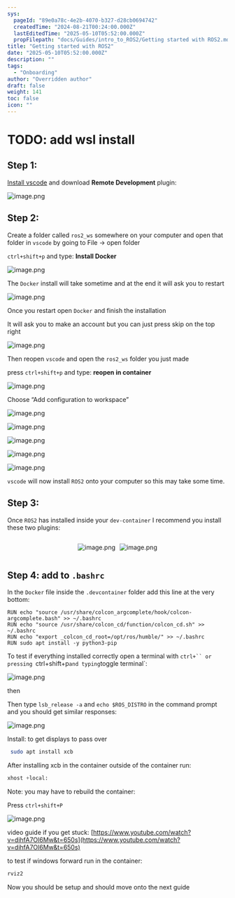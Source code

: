 ```yaml
---
sys:
  pageId: "89e0a78c-4e2b-4070-b327-d28cb0694742"
  createdTime: "2024-08-21T00:24:00.000Z"
  lastEditedTime: "2025-05-10T05:52:00.000Z"
  propFilepath: "docs/Guides/intro_to_ROS2/Getting started with ROS2.md"
title: "Getting started with ROS2"
date: "2025-05-10T05:52:00.000Z"
description: ""
tags:
  - "Onboarding"
author: "Overridden author"
draft: false
weight: 141
toc: false
icon: ""
---
```


# TODO: add wsl install

## Step 1:

[Install vscode](https://code.visualstudio.com/download) and download **Remote Development** plugin:

![image.png](https://prod-files-secure.s3.us-west-2.amazonaws.com/d518164a-d88e-44d1-a4ee-3adb3bd8bce0/efb52993-1881-4a40-b95e-6f020334f022/image.png?X-Amz-Algorithm=AWS4-HMAC-SHA256&X-Amz-Content-Sha256=UNSIGNED-PAYLOAD&X-Amz-Credential=ASIAZI2LB466ZBLAH5VL%2F20250511%2Fus-west-2%2Fs3%2Faws4_request&X-Amz-Date=20250511T210711Z&X-Amz-Expires=3600&X-Amz-Security-Token=IQoJb3JpZ2luX2VjEB0aCXVzLXdlc3QtMiJHMEUCIF9xfIfg2k%2Bc38pMjXwZup6i01MeuW3%2FCf%2BYKB1udeBrAiEAzNVZuJhTmrIEBzo5hcLPTSyKn0C24VVG5C4FdGjI3nIqiAQIxv%2F%2F%2F%2F%2F%2F%2F%2F%2F%2FARAAGgw2Mzc0MjMxODM4MDUiDCqwg%2Bsyn%2FTgdtjt6CrcAy438kFgs74csD4G0eNI3zfOmRxh%2FHZwdzvC%2BCVy1YxGU9SW%2BrdYxhjtknRLMTEj2iBJjXAFOSMoX2BRA6LFc46fQ01cxKK%2BqPLg8aPfkFt03IBxMC9uRFugoH3XC9W4LN420GA6pez8nCO4bBiCZwCkw4fTWcolPIKKy%2BPUYF5A2pMlUVJezzdWMi0QrVq8ecZpoPK40yOY4hTnTSr9CIZpVhLpJSOmRwaL4iRXTtHrRK2e2rcOdl08eGuXSBuunH7ZKMenJM3QW6MpF2wsdBh056Qpy5nJHCNKeckomAQwi4WUvzU07wUXfHQz70qIGQd62Y1p2q1Ow5jvEI%2BVxk2QrflGiXdbOgXyFWH9FmbvsNJQdyY1wSyMulBmvcg5v1mHOm59xzbEFMi1MZvvFzPUaT93X%2FBXrn%2FEL8z2rghDqlMa%2FuMmM2GrKAVAqZTwBVt28PpGb1ZWKk11QgvKxLKeYtIbfYiLaig8FNRQ592%2BoqT%2B0oxlJ4k5HZk6sxqylC4bB6lSo%2Bd%2FtOw8UMpxJhWcvL6iteaWlzlwt4PTwL2j%2BSaMBrGo0TjapBlzJQqW6QNnKRzE6sJZ2JWSWuy%2BDp4lDanwkzaPjnzacbjcRBKn1ibD2k%2BKaUVSSAnmMMWWhMEGOqUBPRYiK0Z7JQhDKKPT5nm5XQb6I%2F9ycxoks0QUhuLfikfJymSBw5WySoFIzcpq2nyVyGEYcFO9%2B30IfnJ%2F%2F0Rl0Vz2CqB%2BlBs90ODYpGOckXgyGX2nmhSpW7MKwJ1YaS6izH32MdtNk3Mhw7shxkzuHvKlMU5eoRB5g49PfOuZW02VV497SMqTbKKDrQ%2BNwiU6sz8BKiB%2FTydAvW3vFzPzaUAotetC&X-Amz-Signature=ad7256dd30080be372c214f38fb9ebfa1729970879e5a6989ad38a28bca91782&X-Amz-SignedHeaders=host&x-id=GetObject)

## Step 2:

Create a folder called `ros2_ws` somewhere on your computer and open that folder in `vscode` by going to File → open folder 

`ctrl+shift+p` and type: **Install Docker**

![image.png](https://prod-files-secure.s3.us-west-2.amazonaws.com/d518164a-d88e-44d1-a4ee-3adb3bd8bce0/2269dc0e-1cd5-47ff-bceb-c04ad9b2eab0/image.png?X-Amz-Algorithm=AWS4-HMAC-SHA256&X-Amz-Content-Sha256=UNSIGNED-PAYLOAD&X-Amz-Credential=ASIAZI2LB466ZBLAH5VL%2F20250511%2Fus-west-2%2Fs3%2Faws4_request&X-Amz-Date=20250511T210711Z&X-Amz-Expires=3600&X-Amz-Security-Token=IQoJb3JpZ2luX2VjEB0aCXVzLXdlc3QtMiJHMEUCIF9xfIfg2k%2Bc38pMjXwZup6i01MeuW3%2FCf%2BYKB1udeBrAiEAzNVZuJhTmrIEBzo5hcLPTSyKn0C24VVG5C4FdGjI3nIqiAQIxv%2F%2F%2F%2F%2F%2F%2F%2F%2F%2FARAAGgw2Mzc0MjMxODM4MDUiDCqwg%2Bsyn%2FTgdtjt6CrcAy438kFgs74csD4G0eNI3zfOmRxh%2FHZwdzvC%2BCVy1YxGU9SW%2BrdYxhjtknRLMTEj2iBJjXAFOSMoX2BRA6LFc46fQ01cxKK%2BqPLg8aPfkFt03IBxMC9uRFugoH3XC9W4LN420GA6pez8nCO4bBiCZwCkw4fTWcolPIKKy%2BPUYF5A2pMlUVJezzdWMi0QrVq8ecZpoPK40yOY4hTnTSr9CIZpVhLpJSOmRwaL4iRXTtHrRK2e2rcOdl08eGuXSBuunH7ZKMenJM3QW6MpF2wsdBh056Qpy5nJHCNKeckomAQwi4WUvzU07wUXfHQz70qIGQd62Y1p2q1Ow5jvEI%2BVxk2QrflGiXdbOgXyFWH9FmbvsNJQdyY1wSyMulBmvcg5v1mHOm59xzbEFMi1MZvvFzPUaT93X%2FBXrn%2FEL8z2rghDqlMa%2FuMmM2GrKAVAqZTwBVt28PpGb1ZWKk11QgvKxLKeYtIbfYiLaig8FNRQ592%2BoqT%2B0oxlJ4k5HZk6sxqylC4bB6lSo%2Bd%2FtOw8UMpxJhWcvL6iteaWlzlwt4PTwL2j%2BSaMBrGo0TjapBlzJQqW6QNnKRzE6sJZ2JWSWuy%2BDp4lDanwkzaPjnzacbjcRBKn1ibD2k%2BKaUVSSAnmMMWWhMEGOqUBPRYiK0Z7JQhDKKPT5nm5XQb6I%2F9ycxoks0QUhuLfikfJymSBw5WySoFIzcpq2nyVyGEYcFO9%2B30IfnJ%2F%2F0Rl0Vz2CqB%2BlBs90ODYpGOckXgyGX2nmhSpW7MKwJ1YaS6izH32MdtNk3Mhw7shxkzuHvKlMU5eoRB5g49PfOuZW02VV497SMqTbKKDrQ%2BNwiU6sz8BKiB%2FTydAvW3vFzPzaUAotetC&X-Amz-Signature=d3122986103e1bb2fc8fdf2c02a9108d8151594c34581dd272cf6f1f927d11c9&X-Amz-SignedHeaders=host&x-id=GetObject)

The `Docker` install will take sometime and at the end it will ask you to restart

![image.png](https://prod-files-secure.s3.us-west-2.amazonaws.com/d518164a-d88e-44d1-a4ee-3adb3bd8bce0/ed233f78-be33-4b1f-b89c-9c346c0e961e/image.png?X-Amz-Algorithm=AWS4-HMAC-SHA256&X-Amz-Content-Sha256=UNSIGNED-PAYLOAD&X-Amz-Credential=ASIAZI2LB466ZBLAH5VL%2F20250511%2Fus-west-2%2Fs3%2Faws4_request&X-Amz-Date=20250511T210711Z&X-Amz-Expires=3600&X-Amz-Security-Token=IQoJb3JpZ2luX2VjEB0aCXVzLXdlc3QtMiJHMEUCIF9xfIfg2k%2Bc38pMjXwZup6i01MeuW3%2FCf%2BYKB1udeBrAiEAzNVZuJhTmrIEBzo5hcLPTSyKn0C24VVG5C4FdGjI3nIqiAQIxv%2F%2F%2F%2F%2F%2F%2F%2F%2F%2FARAAGgw2Mzc0MjMxODM4MDUiDCqwg%2Bsyn%2FTgdtjt6CrcAy438kFgs74csD4G0eNI3zfOmRxh%2FHZwdzvC%2BCVy1YxGU9SW%2BrdYxhjtknRLMTEj2iBJjXAFOSMoX2BRA6LFc46fQ01cxKK%2BqPLg8aPfkFt03IBxMC9uRFugoH3XC9W4LN420GA6pez8nCO4bBiCZwCkw4fTWcolPIKKy%2BPUYF5A2pMlUVJezzdWMi0QrVq8ecZpoPK40yOY4hTnTSr9CIZpVhLpJSOmRwaL4iRXTtHrRK2e2rcOdl08eGuXSBuunH7ZKMenJM3QW6MpF2wsdBh056Qpy5nJHCNKeckomAQwi4WUvzU07wUXfHQz70qIGQd62Y1p2q1Ow5jvEI%2BVxk2QrflGiXdbOgXyFWH9FmbvsNJQdyY1wSyMulBmvcg5v1mHOm59xzbEFMi1MZvvFzPUaT93X%2FBXrn%2FEL8z2rghDqlMa%2FuMmM2GrKAVAqZTwBVt28PpGb1ZWKk11QgvKxLKeYtIbfYiLaig8FNRQ592%2BoqT%2B0oxlJ4k5HZk6sxqylC4bB6lSo%2Bd%2FtOw8UMpxJhWcvL6iteaWlzlwt4PTwL2j%2BSaMBrGo0TjapBlzJQqW6QNnKRzE6sJZ2JWSWuy%2BDp4lDanwkzaPjnzacbjcRBKn1ibD2k%2BKaUVSSAnmMMWWhMEGOqUBPRYiK0Z7JQhDKKPT5nm5XQb6I%2F9ycxoks0QUhuLfikfJymSBw5WySoFIzcpq2nyVyGEYcFO9%2B30IfnJ%2F%2F0Rl0Vz2CqB%2BlBs90ODYpGOckXgyGX2nmhSpW7MKwJ1YaS6izH32MdtNk3Mhw7shxkzuHvKlMU5eoRB5g49PfOuZW02VV497SMqTbKKDrQ%2BNwiU6sz8BKiB%2FTydAvW3vFzPzaUAotetC&X-Amz-Signature=c1a2a8baec6a7a3b977a8c5b82abda18cc750a455e789aad578d8cb216e87210&X-Amz-SignedHeaders=host&x-id=GetObject)

Once you restart open `Docker` and finish the installation

It will ask you to make an account but you can just press skip on the top right

![image.png](https://prod-files-secure.s3.us-west-2.amazonaws.com/d518164a-d88e-44d1-a4ee-3adb3bd8bce0/21010ad9-1659-4fd9-9f59-9932a09b2a3d/image.png?X-Amz-Algorithm=AWS4-HMAC-SHA256&X-Amz-Content-Sha256=UNSIGNED-PAYLOAD&X-Amz-Credential=ASIAZI2LB466ZBLAH5VL%2F20250511%2Fus-west-2%2Fs3%2Faws4_request&X-Amz-Date=20250511T210711Z&X-Amz-Expires=3600&X-Amz-Security-Token=IQoJb3JpZ2luX2VjEB0aCXVzLXdlc3QtMiJHMEUCIF9xfIfg2k%2Bc38pMjXwZup6i01MeuW3%2FCf%2BYKB1udeBrAiEAzNVZuJhTmrIEBzo5hcLPTSyKn0C24VVG5C4FdGjI3nIqiAQIxv%2F%2F%2F%2F%2F%2F%2F%2F%2F%2FARAAGgw2Mzc0MjMxODM4MDUiDCqwg%2Bsyn%2FTgdtjt6CrcAy438kFgs74csD4G0eNI3zfOmRxh%2FHZwdzvC%2BCVy1YxGU9SW%2BrdYxhjtknRLMTEj2iBJjXAFOSMoX2BRA6LFc46fQ01cxKK%2BqPLg8aPfkFt03IBxMC9uRFugoH3XC9W4LN420GA6pez8nCO4bBiCZwCkw4fTWcolPIKKy%2BPUYF5A2pMlUVJezzdWMi0QrVq8ecZpoPK40yOY4hTnTSr9CIZpVhLpJSOmRwaL4iRXTtHrRK2e2rcOdl08eGuXSBuunH7ZKMenJM3QW6MpF2wsdBh056Qpy5nJHCNKeckomAQwi4WUvzU07wUXfHQz70qIGQd62Y1p2q1Ow5jvEI%2BVxk2QrflGiXdbOgXyFWH9FmbvsNJQdyY1wSyMulBmvcg5v1mHOm59xzbEFMi1MZvvFzPUaT93X%2FBXrn%2FEL8z2rghDqlMa%2FuMmM2GrKAVAqZTwBVt28PpGb1ZWKk11QgvKxLKeYtIbfYiLaig8FNRQ592%2BoqT%2B0oxlJ4k5HZk6sxqylC4bB6lSo%2Bd%2FtOw8UMpxJhWcvL6iteaWlzlwt4PTwL2j%2BSaMBrGo0TjapBlzJQqW6QNnKRzE6sJZ2JWSWuy%2BDp4lDanwkzaPjnzacbjcRBKn1ibD2k%2BKaUVSSAnmMMWWhMEGOqUBPRYiK0Z7JQhDKKPT5nm5XQb6I%2F9ycxoks0QUhuLfikfJymSBw5WySoFIzcpq2nyVyGEYcFO9%2B30IfnJ%2F%2F0Rl0Vz2CqB%2BlBs90ODYpGOckXgyGX2nmhSpW7MKwJ1YaS6izH32MdtNk3Mhw7shxkzuHvKlMU5eoRB5g49PfOuZW02VV497SMqTbKKDrQ%2BNwiU6sz8BKiB%2FTydAvW3vFzPzaUAotetC&X-Amz-Signature=d1f372c51ac71b4d95576c7b941c7e3f1491c6fa2091dedb3a91fa385d6c5502&X-Amz-SignedHeaders=host&x-id=GetObject)

Then reopen `vscode` and open the `ros2_ws` folder you just made

press `ctrl+shift+p` and type: **reopen in container**

![image.png](https://prod-files-secure.s3.us-west-2.amazonaws.com/d518164a-d88e-44d1-a4ee-3adb3bd8bce0/4e93b8c2-41ad-488c-8095-c74205196118/image.png?X-Amz-Algorithm=AWS4-HMAC-SHA256&X-Amz-Content-Sha256=UNSIGNED-PAYLOAD&X-Amz-Credential=ASIAZI2LB466ZBLAH5VL%2F20250511%2Fus-west-2%2Fs3%2Faws4_request&X-Amz-Date=20250511T210711Z&X-Amz-Expires=3600&X-Amz-Security-Token=IQoJb3JpZ2luX2VjEB0aCXVzLXdlc3QtMiJHMEUCIF9xfIfg2k%2Bc38pMjXwZup6i01MeuW3%2FCf%2BYKB1udeBrAiEAzNVZuJhTmrIEBzo5hcLPTSyKn0C24VVG5C4FdGjI3nIqiAQIxv%2F%2F%2F%2F%2F%2F%2F%2F%2F%2FARAAGgw2Mzc0MjMxODM4MDUiDCqwg%2Bsyn%2FTgdtjt6CrcAy438kFgs74csD4G0eNI3zfOmRxh%2FHZwdzvC%2BCVy1YxGU9SW%2BrdYxhjtknRLMTEj2iBJjXAFOSMoX2BRA6LFc46fQ01cxKK%2BqPLg8aPfkFt03IBxMC9uRFugoH3XC9W4LN420GA6pez8nCO4bBiCZwCkw4fTWcolPIKKy%2BPUYF5A2pMlUVJezzdWMi0QrVq8ecZpoPK40yOY4hTnTSr9CIZpVhLpJSOmRwaL4iRXTtHrRK2e2rcOdl08eGuXSBuunH7ZKMenJM3QW6MpF2wsdBh056Qpy5nJHCNKeckomAQwi4WUvzU07wUXfHQz70qIGQd62Y1p2q1Ow5jvEI%2BVxk2QrflGiXdbOgXyFWH9FmbvsNJQdyY1wSyMulBmvcg5v1mHOm59xzbEFMi1MZvvFzPUaT93X%2FBXrn%2FEL8z2rghDqlMa%2FuMmM2GrKAVAqZTwBVt28PpGb1ZWKk11QgvKxLKeYtIbfYiLaig8FNRQ592%2BoqT%2B0oxlJ4k5HZk6sxqylC4bB6lSo%2Bd%2FtOw8UMpxJhWcvL6iteaWlzlwt4PTwL2j%2BSaMBrGo0TjapBlzJQqW6QNnKRzE6sJZ2JWSWuy%2BDp4lDanwkzaPjnzacbjcRBKn1ibD2k%2BKaUVSSAnmMMWWhMEGOqUBPRYiK0Z7JQhDKKPT5nm5XQb6I%2F9ycxoks0QUhuLfikfJymSBw5WySoFIzcpq2nyVyGEYcFO9%2B30IfnJ%2F%2F0Rl0Vz2CqB%2BlBs90ODYpGOckXgyGX2nmhSpW7MKwJ1YaS6izH32MdtNk3Mhw7shxkzuHvKlMU5eoRB5g49PfOuZW02VV497SMqTbKKDrQ%2BNwiU6sz8BKiB%2FTydAvW3vFzPzaUAotetC&X-Amz-Signature=bb41afbf5869c5a07d9b50e9cb8d4ac80d83b8503ae05a42f44c5d643e3a5a31&X-Amz-SignedHeaders=host&x-id=GetObject)

Choose “Add configuration to workspace”

![image.png](https://prod-files-secure.s3.us-west-2.amazonaws.com/d518164a-d88e-44d1-a4ee-3adb3bd8bce0/9560b282-5060-4989-ba37-97e7b2c22476/image.png?X-Amz-Algorithm=AWS4-HMAC-SHA256&X-Amz-Content-Sha256=UNSIGNED-PAYLOAD&X-Amz-Credential=ASIAZI2LB466ZBLAH5VL%2F20250511%2Fus-west-2%2Fs3%2Faws4_request&X-Amz-Date=20250511T210711Z&X-Amz-Expires=3600&X-Amz-Security-Token=IQoJb3JpZ2luX2VjEB0aCXVzLXdlc3QtMiJHMEUCIF9xfIfg2k%2Bc38pMjXwZup6i01MeuW3%2FCf%2BYKB1udeBrAiEAzNVZuJhTmrIEBzo5hcLPTSyKn0C24VVG5C4FdGjI3nIqiAQIxv%2F%2F%2F%2F%2F%2F%2F%2F%2F%2FARAAGgw2Mzc0MjMxODM4MDUiDCqwg%2Bsyn%2FTgdtjt6CrcAy438kFgs74csD4G0eNI3zfOmRxh%2FHZwdzvC%2BCVy1YxGU9SW%2BrdYxhjtknRLMTEj2iBJjXAFOSMoX2BRA6LFc46fQ01cxKK%2BqPLg8aPfkFt03IBxMC9uRFugoH3XC9W4LN420GA6pez8nCO4bBiCZwCkw4fTWcolPIKKy%2BPUYF5A2pMlUVJezzdWMi0QrVq8ecZpoPK40yOY4hTnTSr9CIZpVhLpJSOmRwaL4iRXTtHrRK2e2rcOdl08eGuXSBuunH7ZKMenJM3QW6MpF2wsdBh056Qpy5nJHCNKeckomAQwi4WUvzU07wUXfHQz70qIGQd62Y1p2q1Ow5jvEI%2BVxk2QrflGiXdbOgXyFWH9FmbvsNJQdyY1wSyMulBmvcg5v1mHOm59xzbEFMi1MZvvFzPUaT93X%2FBXrn%2FEL8z2rghDqlMa%2FuMmM2GrKAVAqZTwBVt28PpGb1ZWKk11QgvKxLKeYtIbfYiLaig8FNRQ592%2BoqT%2B0oxlJ4k5HZk6sxqylC4bB6lSo%2Bd%2FtOw8UMpxJhWcvL6iteaWlzlwt4PTwL2j%2BSaMBrGo0TjapBlzJQqW6QNnKRzE6sJZ2JWSWuy%2BDp4lDanwkzaPjnzacbjcRBKn1ibD2k%2BKaUVSSAnmMMWWhMEGOqUBPRYiK0Z7JQhDKKPT5nm5XQb6I%2F9ycxoks0QUhuLfikfJymSBw5WySoFIzcpq2nyVyGEYcFO9%2B30IfnJ%2F%2F0Rl0Vz2CqB%2BlBs90ODYpGOckXgyGX2nmhSpW7MKwJ1YaS6izH32MdtNk3Mhw7shxkzuHvKlMU5eoRB5g49PfOuZW02VV497SMqTbKKDrQ%2BNwiU6sz8BKiB%2FTydAvW3vFzPzaUAotetC&X-Amz-Signature=463ae8bc5f5ab2e696496410222b7eaaf044883e09ce64e99ca3a0cad1ac717f&X-Amz-SignedHeaders=host&x-id=GetObject)

![image.png](https://prod-files-secure.s3.us-west-2.amazonaws.com/d518164a-d88e-44d1-a4ee-3adb3bd8bce0/2ee63f81-886b-48e8-a553-dc6e5eac99e4/image.png?X-Amz-Algorithm=AWS4-HMAC-SHA256&X-Amz-Content-Sha256=UNSIGNED-PAYLOAD&X-Amz-Credential=ASIAZI2LB466ZBLAH5VL%2F20250511%2Fus-west-2%2Fs3%2Faws4_request&X-Amz-Date=20250511T210711Z&X-Amz-Expires=3600&X-Amz-Security-Token=IQoJb3JpZ2luX2VjEB0aCXVzLXdlc3QtMiJHMEUCIF9xfIfg2k%2Bc38pMjXwZup6i01MeuW3%2FCf%2BYKB1udeBrAiEAzNVZuJhTmrIEBzo5hcLPTSyKn0C24VVG5C4FdGjI3nIqiAQIxv%2F%2F%2F%2F%2F%2F%2F%2F%2F%2FARAAGgw2Mzc0MjMxODM4MDUiDCqwg%2Bsyn%2FTgdtjt6CrcAy438kFgs74csD4G0eNI3zfOmRxh%2FHZwdzvC%2BCVy1YxGU9SW%2BrdYxhjtknRLMTEj2iBJjXAFOSMoX2BRA6LFc46fQ01cxKK%2BqPLg8aPfkFt03IBxMC9uRFugoH3XC9W4LN420GA6pez8nCO4bBiCZwCkw4fTWcolPIKKy%2BPUYF5A2pMlUVJezzdWMi0QrVq8ecZpoPK40yOY4hTnTSr9CIZpVhLpJSOmRwaL4iRXTtHrRK2e2rcOdl08eGuXSBuunH7ZKMenJM3QW6MpF2wsdBh056Qpy5nJHCNKeckomAQwi4WUvzU07wUXfHQz70qIGQd62Y1p2q1Ow5jvEI%2BVxk2QrflGiXdbOgXyFWH9FmbvsNJQdyY1wSyMulBmvcg5v1mHOm59xzbEFMi1MZvvFzPUaT93X%2FBXrn%2FEL8z2rghDqlMa%2FuMmM2GrKAVAqZTwBVt28PpGb1ZWKk11QgvKxLKeYtIbfYiLaig8FNRQ592%2BoqT%2B0oxlJ4k5HZk6sxqylC4bB6lSo%2Bd%2FtOw8UMpxJhWcvL6iteaWlzlwt4PTwL2j%2BSaMBrGo0TjapBlzJQqW6QNnKRzE6sJZ2JWSWuy%2BDp4lDanwkzaPjnzacbjcRBKn1ibD2k%2BKaUVSSAnmMMWWhMEGOqUBPRYiK0Z7JQhDKKPT5nm5XQb6I%2F9ycxoks0QUhuLfikfJymSBw5WySoFIzcpq2nyVyGEYcFO9%2B30IfnJ%2F%2F0Rl0Vz2CqB%2BlBs90ODYpGOckXgyGX2nmhSpW7MKwJ1YaS6izH32MdtNk3Mhw7shxkzuHvKlMU5eoRB5g49PfOuZW02VV497SMqTbKKDrQ%2BNwiU6sz8BKiB%2FTydAvW3vFzPzaUAotetC&X-Amz-Signature=894cd09b86406a35195052050fcb6aacf0c4fba8b94f6c011c7d6e7f73983fbf&X-Amz-SignedHeaders=host&x-id=GetObject)

![image.png](https://prod-files-secure.s3.us-west-2.amazonaws.com/d518164a-d88e-44d1-a4ee-3adb3bd8bce0/ae1580b2-b048-407e-aed9-b584224a7a04/image.png?X-Amz-Algorithm=AWS4-HMAC-SHA256&X-Amz-Content-Sha256=UNSIGNED-PAYLOAD&X-Amz-Credential=ASIAZI2LB466ZBLAH5VL%2F20250511%2Fus-west-2%2Fs3%2Faws4_request&X-Amz-Date=20250511T210711Z&X-Amz-Expires=3600&X-Amz-Security-Token=IQoJb3JpZ2luX2VjEB0aCXVzLXdlc3QtMiJHMEUCIF9xfIfg2k%2Bc38pMjXwZup6i01MeuW3%2FCf%2BYKB1udeBrAiEAzNVZuJhTmrIEBzo5hcLPTSyKn0C24VVG5C4FdGjI3nIqiAQIxv%2F%2F%2F%2F%2F%2F%2F%2F%2F%2FARAAGgw2Mzc0MjMxODM4MDUiDCqwg%2Bsyn%2FTgdtjt6CrcAy438kFgs74csD4G0eNI3zfOmRxh%2FHZwdzvC%2BCVy1YxGU9SW%2BrdYxhjtknRLMTEj2iBJjXAFOSMoX2BRA6LFc46fQ01cxKK%2BqPLg8aPfkFt03IBxMC9uRFugoH3XC9W4LN420GA6pez8nCO4bBiCZwCkw4fTWcolPIKKy%2BPUYF5A2pMlUVJezzdWMi0QrVq8ecZpoPK40yOY4hTnTSr9CIZpVhLpJSOmRwaL4iRXTtHrRK2e2rcOdl08eGuXSBuunH7ZKMenJM3QW6MpF2wsdBh056Qpy5nJHCNKeckomAQwi4WUvzU07wUXfHQz70qIGQd62Y1p2q1Ow5jvEI%2BVxk2QrflGiXdbOgXyFWH9FmbvsNJQdyY1wSyMulBmvcg5v1mHOm59xzbEFMi1MZvvFzPUaT93X%2FBXrn%2FEL8z2rghDqlMa%2FuMmM2GrKAVAqZTwBVt28PpGb1ZWKk11QgvKxLKeYtIbfYiLaig8FNRQ592%2BoqT%2B0oxlJ4k5HZk6sxqylC4bB6lSo%2Bd%2FtOw8UMpxJhWcvL6iteaWlzlwt4PTwL2j%2BSaMBrGo0TjapBlzJQqW6QNnKRzE6sJZ2JWSWuy%2BDp4lDanwkzaPjnzacbjcRBKn1ibD2k%2BKaUVSSAnmMMWWhMEGOqUBPRYiK0Z7JQhDKKPT5nm5XQb6I%2F9ycxoks0QUhuLfikfJymSBw5WySoFIzcpq2nyVyGEYcFO9%2B30IfnJ%2F%2F0Rl0Vz2CqB%2BlBs90ODYpGOckXgyGX2nmhSpW7MKwJ1YaS6izH32MdtNk3Mhw7shxkzuHvKlMU5eoRB5g49PfOuZW02VV497SMqTbKKDrQ%2BNwiU6sz8BKiB%2FTydAvW3vFzPzaUAotetC&X-Amz-Signature=c1fbd96a14ab913e290c801a5d77f0560545169dd77080e2e3c06f75ada64923&X-Amz-SignedHeaders=host&x-id=GetObject)

![image.png](https://prod-files-secure.s3.us-west-2.amazonaws.com/d518164a-d88e-44d1-a4ee-3adb3bd8bce0/53255b28-f75e-430f-b9e3-c0ac8577e42b/image.png?X-Amz-Algorithm=AWS4-HMAC-SHA256&X-Amz-Content-Sha256=UNSIGNED-PAYLOAD&X-Amz-Credential=ASIAZI2LB466ZBLAH5VL%2F20250511%2Fus-west-2%2Fs3%2Faws4_request&X-Amz-Date=20250511T210711Z&X-Amz-Expires=3600&X-Amz-Security-Token=IQoJb3JpZ2luX2VjEB0aCXVzLXdlc3QtMiJHMEUCIF9xfIfg2k%2Bc38pMjXwZup6i01MeuW3%2FCf%2BYKB1udeBrAiEAzNVZuJhTmrIEBzo5hcLPTSyKn0C24VVG5C4FdGjI3nIqiAQIxv%2F%2F%2F%2F%2F%2F%2F%2F%2F%2FARAAGgw2Mzc0MjMxODM4MDUiDCqwg%2Bsyn%2FTgdtjt6CrcAy438kFgs74csD4G0eNI3zfOmRxh%2FHZwdzvC%2BCVy1YxGU9SW%2BrdYxhjtknRLMTEj2iBJjXAFOSMoX2BRA6LFc46fQ01cxKK%2BqPLg8aPfkFt03IBxMC9uRFugoH3XC9W4LN420GA6pez8nCO4bBiCZwCkw4fTWcolPIKKy%2BPUYF5A2pMlUVJezzdWMi0QrVq8ecZpoPK40yOY4hTnTSr9CIZpVhLpJSOmRwaL4iRXTtHrRK2e2rcOdl08eGuXSBuunH7ZKMenJM3QW6MpF2wsdBh056Qpy5nJHCNKeckomAQwi4WUvzU07wUXfHQz70qIGQd62Y1p2q1Ow5jvEI%2BVxk2QrflGiXdbOgXyFWH9FmbvsNJQdyY1wSyMulBmvcg5v1mHOm59xzbEFMi1MZvvFzPUaT93X%2FBXrn%2FEL8z2rghDqlMa%2FuMmM2GrKAVAqZTwBVt28PpGb1ZWKk11QgvKxLKeYtIbfYiLaig8FNRQ592%2BoqT%2B0oxlJ4k5HZk6sxqylC4bB6lSo%2Bd%2FtOw8UMpxJhWcvL6iteaWlzlwt4PTwL2j%2BSaMBrGo0TjapBlzJQqW6QNnKRzE6sJZ2JWSWuy%2BDp4lDanwkzaPjnzacbjcRBKn1ibD2k%2BKaUVSSAnmMMWWhMEGOqUBPRYiK0Z7JQhDKKPT5nm5XQb6I%2F9ycxoks0QUhuLfikfJymSBw5WySoFIzcpq2nyVyGEYcFO9%2B30IfnJ%2F%2F0Rl0Vz2CqB%2BlBs90ODYpGOckXgyGX2nmhSpW7MKwJ1YaS6izH32MdtNk3Mhw7shxkzuHvKlMU5eoRB5g49PfOuZW02VV497SMqTbKKDrQ%2BNwiU6sz8BKiB%2FTydAvW3vFzPzaUAotetC&X-Amz-Signature=6fd74c71709d6659d34a67f23b664502670da02919e57e02e3c4e6a497cc58a8&X-Amz-SignedHeaders=host&x-id=GetObject)

![image.png](https://prod-files-secure.s3.us-west-2.amazonaws.com/d518164a-d88e-44d1-a4ee-3adb3bd8bce0/7c562767-5af9-4ffb-97d1-327bcdf4ee00/image.png?X-Amz-Algorithm=AWS4-HMAC-SHA256&X-Amz-Content-Sha256=UNSIGNED-PAYLOAD&X-Amz-Credential=ASIAZI2LB466ZBLAH5VL%2F20250511%2Fus-west-2%2Fs3%2Faws4_request&X-Amz-Date=20250511T210711Z&X-Amz-Expires=3600&X-Amz-Security-Token=IQoJb3JpZ2luX2VjEB0aCXVzLXdlc3QtMiJHMEUCIF9xfIfg2k%2Bc38pMjXwZup6i01MeuW3%2FCf%2BYKB1udeBrAiEAzNVZuJhTmrIEBzo5hcLPTSyKn0C24VVG5C4FdGjI3nIqiAQIxv%2F%2F%2F%2F%2F%2F%2F%2F%2F%2FARAAGgw2Mzc0MjMxODM4MDUiDCqwg%2Bsyn%2FTgdtjt6CrcAy438kFgs74csD4G0eNI3zfOmRxh%2FHZwdzvC%2BCVy1YxGU9SW%2BrdYxhjtknRLMTEj2iBJjXAFOSMoX2BRA6LFc46fQ01cxKK%2BqPLg8aPfkFt03IBxMC9uRFugoH3XC9W4LN420GA6pez8nCO4bBiCZwCkw4fTWcolPIKKy%2BPUYF5A2pMlUVJezzdWMi0QrVq8ecZpoPK40yOY4hTnTSr9CIZpVhLpJSOmRwaL4iRXTtHrRK2e2rcOdl08eGuXSBuunH7ZKMenJM3QW6MpF2wsdBh056Qpy5nJHCNKeckomAQwi4WUvzU07wUXfHQz70qIGQd62Y1p2q1Ow5jvEI%2BVxk2QrflGiXdbOgXyFWH9FmbvsNJQdyY1wSyMulBmvcg5v1mHOm59xzbEFMi1MZvvFzPUaT93X%2FBXrn%2FEL8z2rghDqlMa%2FuMmM2GrKAVAqZTwBVt28PpGb1ZWKk11QgvKxLKeYtIbfYiLaig8FNRQ592%2BoqT%2B0oxlJ4k5HZk6sxqylC4bB6lSo%2Bd%2FtOw8UMpxJhWcvL6iteaWlzlwt4PTwL2j%2BSaMBrGo0TjapBlzJQqW6QNnKRzE6sJZ2JWSWuy%2BDp4lDanwkzaPjnzacbjcRBKn1ibD2k%2BKaUVSSAnmMMWWhMEGOqUBPRYiK0Z7JQhDKKPT5nm5XQb6I%2F9ycxoks0QUhuLfikfJymSBw5WySoFIzcpq2nyVyGEYcFO9%2B30IfnJ%2F%2F0Rl0Vz2CqB%2BlBs90ODYpGOckXgyGX2nmhSpW7MKwJ1YaS6izH32MdtNk3Mhw7shxkzuHvKlMU5eoRB5g49PfOuZW02VV497SMqTbKKDrQ%2BNwiU6sz8BKiB%2FTydAvW3vFzPzaUAotetC&X-Amz-Signature=82d422e183b70ed45f3c5e24fba31c158cd97c154e5feb1dae2a1b7d14f9e4e5&X-Amz-SignedHeaders=host&x-id=GetObject)

`vscode` will now install `ROS2` onto your computer so this may take some time.

## Step 3:

Once `ROS2` has installed inside your `dev-container` I recommend you install these two plugins:

<div style="display: flex;flex-direction: row; column-gap:10px; max-width: 630px;justify-content: center;">
<div>

![image.png](https://prod-files-secure.s3.us-west-2.amazonaws.com/d518164a-d88e-44d1-a4ee-3adb3bd8bce0/3fc3d550-5a54-4ba1-ba6b-faa01cdb7369/image.png?X-Amz-Algorithm=AWS4-HMAC-SHA256&X-Amz-Content-Sha256=UNSIGNED-PAYLOAD&X-Amz-Credential=ASIAZI2LB4664ONDNJMY%2F20250511%2Fus-west-2%2Fs3%2Faws4_request&X-Amz-Date=20250511T210718Z&X-Amz-Expires=3600&X-Amz-Security-Token=IQoJb3JpZ2luX2VjEB0aCXVzLXdlc3QtMiJHMEUCIDVSUlHlsAvZa1bNoSZEAdkiO6hs%2B6v8G4LnnIsKdKTFAiEA%2FRkDEb2ZDk1gtKwX0ungrfMgJlua7WnD5LS%2BQwUcm3wqiAQIxv%2F%2F%2F%2F%2F%2F%2F%2F%2F%2FARAAGgw2Mzc0MjMxODM4MDUiDIofcWWfR0rTB0qtkCrcAyRUfbEClbD4L05H8D168UNzfuhys5ZZmsNBRQVZmyL3ay%2FHWXkvwG9mVc8cSu5FEwo7FWGtbLLb2ViiTnQ4krQKzGTfT2QsIbcCpi%2Bgga2AMyi2VtEbcccBGxYop9KA8KIE%2BtfJJIH7e5OxisHcSgUMC2rKzxlLJ9Hb4kW0FEqKAek36KbQNF3rjd%2FaaCM4uA40FNcOABS%2Bp9GL%2FiqWS86jpPSWHxgCE84maciU3YPYI3EZvb7G3It7tm4W5C%2B9cE5L5eC6qlvLi10HBfX1WOOL8ptShsw8jEdu5J9%2B1CTXzYfpDes0QAD2qbolx2jIXg%2FRXSEphu2J8nTRTGMpKdxyYLB8VCX%2BOYwl7ZlIs3GGbw%2BSyIinsgzCKL5%2BxZuLSjQoAg3cWy2WkOOE9lyV1afMQi2XpQHAJwZrm%2FaPwHIXrUYgyXug9kOS3fBcBpLhzx4bsDaw9d1ep7WYBLC6SzwmR4XAvj%2FiU4btJvbpBkFlnrPhDDeOxf3BuovGpq2%2BAHZL%2B8%2B5PVHhrtJlPjXbfw3CM83w12ArXnKFsGaP2z8Ai4CwRy5tfLNsheqXl%2B7zuGdy8YsheAPaNeA32LbSl1PHljDjH0MeAJFBxMyj8sZG6QixmSQxTBWp0zihMIeXhMEGOqUBkvpO%2BbJa4SoEQSN1ueTK2vF5fFnkYqZZPdvixyCa3SfYlHxAdpAd%2Fn%2FaA4ARtgvrj3DKrCtE%2F5fOqD2SUDXhDLm4Kcp7JXa2dYK1InNhGg7p3LZ7XImKuQ1g9binnWwP%2BFbd3shrUGgrRrUgjhekZd7iHtospgumOu%2FrlS%2BtE88J51YHzJ5i9cr6DEE88Ujhq7Umg0t8gls4cHSB7YldDgTmQ7cG&X-Amz-Signature=e7b99f87c793554478baaa85a9240ef28c0586e1a511b9992de6b596b7ac8b32&X-Amz-SignedHeaders=host&x-id=GetObject)

</div>
<div>

![image.png](https://prod-files-secure.s3.us-west-2.amazonaws.com/d518164a-d88e-44d1-a4ee-3adb3bd8bce0/d994cc66-13c2-4093-a5a3-f84cf4601a82/image.png?X-Amz-Algorithm=AWS4-HMAC-SHA256&X-Amz-Content-Sha256=UNSIGNED-PAYLOAD&X-Amz-Credential=ASIAZI2LB466WDN5M3SE%2F20250511%2Fus-west-2%2Fs3%2Faws4_request&X-Amz-Date=20250511T210718Z&X-Amz-Expires=3600&X-Amz-Security-Token=IQoJb3JpZ2luX2VjEB0aCXVzLXdlc3QtMiJGMEQCICSzo1h34kZLoXsayWK8hGtz86r%2BxtwlQDxD1019%2Fq7bAiBNkpAoH1gNboqglxRWJEXOX3YMHGmnXC2wDJ4gghuTDCqIBAjG%2F%2F%2F%2F%2F%2F%2F%2F%2F%2F8BEAAaDDYzNzQyMzE4MzgwNSIMUHCXiYuVI6GVUbdjKtwDnsVDiwVwzR5NtAVzPXE%2BdJGKP3c%2BWPfCaVqsrT6I5ynhTBuAw5Vsmk3MSNrpgTylLElaOxlQRs1k3xCjLy8N3bTZHJJ7ARSWiQWlbe5kgqT6A0Jq8%2FiR8lNpkWddfTJFLulkZnxCwOD2aw55hJIPoy7WM2eOOMSnE0uGzxG5wEW4daSWzVEs76j9NxtFR0%2Bek%2BBrG5IVQ6r9KrRYX3548%2B5aby1eLHiXmq3zsDfrsaAI4V6e%2FB4KjGX%2FzT4qLFt6Tt3wXSAE2aVrF8G5bEoUF8nImDGf%2FRSzuJPgNBc6lL0%2B0JbUxmtWe1DQpSBaSN3%2By2AwU%2F8rQp1PzHaU8Z6sc%2FSlN%2FUwUR3InxrLtMam0EoqHXwNYx%2FjVa9zRsPLkwf64gdYN%2FFpRQOTUPPgdmUsRIkdOdI2aUfvrMuECOEK9L9g772Ik3mLkQDo%2BvwL%2BqusfocMQQHqZEAuZVEXkr8IwpbWE8QdspwA4QBFs7vSPucRoTFv010iJUVJutjGiw9lSRpc5aetZB%2BekfaLx%2Fu10rVi5Ei1Onh0nym06qOknsR%2BbAsxTOgn2ifF2MFi9bab0tYnnmtsXiAzWPFmWccgWFHODBnV9UF%2BcyG4xTGoTL2uqux4X%2FuotZgBDTwwoZaEwQY6pgF%2Fb%2FpnEOoG7HPZtHch1lSC9CjbRLBTEco4PdMuab9cBkFQxzKkzGLnfNDcQ4SkPN8vOjfikpaumg01zXbVBc68b10wF6kHANJR4eL822eRmNUyw%2BM0hOdWYRRSMOzsuWIbV4nBgdPb%2FVE%2FZrDU25pCDCMDNla1JJ%2FyPGXvxQqZPcGHj6oplkmcpJiIXUE7%2FuQu7GAqrzIfPRQp5ePO7EejgDZb7EuP&X-Amz-Signature=6bcbb6b8229b4f014038e3e1ee0ef98eded0b47214bd41019eef803986531cf5&X-Amz-SignedHeaders=host&x-id=GetObject)

</div>
</div>

## Step 4: add to `.bashrc`

In the `Docker` file inside the `.devcontainer` folder add this line at the very bottom: 

```docker
RUN echo "source /usr/share/colcon_argcomplete/hook/colcon-argcomplete.bash" >> ~/.bashrc
RUN echo "source /usr/share/colcon_cd/function/colcon_cd.sh" >> ~/.bashrc
RUN echo "export _colcon_cd_root=/opt/ros/humble/" >> ~/.bashrc
RUN sudo apt install -y python3-pip 
```

To test if everything installed correctly open a terminal with `ctrl+`` or pressing `ctrl+shift+p` and typing `toggle terminal`:

![image.png](https://prod-files-secure.s3.us-west-2.amazonaws.com/d518164a-d88e-44d1-a4ee-3adb3bd8bce0/6a4943d8-b04e-4c02-9a58-775f3384d1a5/image.png?X-Amz-Algorithm=AWS4-HMAC-SHA256&X-Amz-Content-Sha256=UNSIGNED-PAYLOAD&X-Amz-Credential=ASIAZI2LB466ZBLAH5VL%2F20250511%2Fus-west-2%2Fs3%2Faws4_request&X-Amz-Date=20250511T210711Z&X-Amz-Expires=3600&X-Amz-Security-Token=IQoJb3JpZ2luX2VjEB0aCXVzLXdlc3QtMiJHMEUCIF9xfIfg2k%2Bc38pMjXwZup6i01MeuW3%2FCf%2BYKB1udeBrAiEAzNVZuJhTmrIEBzo5hcLPTSyKn0C24VVG5C4FdGjI3nIqiAQIxv%2F%2F%2F%2F%2F%2F%2F%2F%2F%2FARAAGgw2Mzc0MjMxODM4MDUiDCqwg%2Bsyn%2FTgdtjt6CrcAy438kFgs74csD4G0eNI3zfOmRxh%2FHZwdzvC%2BCVy1YxGU9SW%2BrdYxhjtknRLMTEj2iBJjXAFOSMoX2BRA6LFc46fQ01cxKK%2BqPLg8aPfkFt03IBxMC9uRFugoH3XC9W4LN420GA6pez8nCO4bBiCZwCkw4fTWcolPIKKy%2BPUYF5A2pMlUVJezzdWMi0QrVq8ecZpoPK40yOY4hTnTSr9CIZpVhLpJSOmRwaL4iRXTtHrRK2e2rcOdl08eGuXSBuunH7ZKMenJM3QW6MpF2wsdBh056Qpy5nJHCNKeckomAQwi4WUvzU07wUXfHQz70qIGQd62Y1p2q1Ow5jvEI%2BVxk2QrflGiXdbOgXyFWH9FmbvsNJQdyY1wSyMulBmvcg5v1mHOm59xzbEFMi1MZvvFzPUaT93X%2FBXrn%2FEL8z2rghDqlMa%2FuMmM2GrKAVAqZTwBVt28PpGb1ZWKk11QgvKxLKeYtIbfYiLaig8FNRQ592%2BoqT%2B0oxlJ4k5HZk6sxqylC4bB6lSo%2Bd%2FtOw8UMpxJhWcvL6iteaWlzlwt4PTwL2j%2BSaMBrGo0TjapBlzJQqW6QNnKRzE6sJZ2JWSWuy%2BDp4lDanwkzaPjnzacbjcRBKn1ibD2k%2BKaUVSSAnmMMWWhMEGOqUBPRYiK0Z7JQhDKKPT5nm5XQb6I%2F9ycxoks0QUhuLfikfJymSBw5WySoFIzcpq2nyVyGEYcFO9%2B30IfnJ%2F%2F0Rl0Vz2CqB%2BlBs90ODYpGOckXgyGX2nmhSpW7MKwJ1YaS6izH32MdtNk3Mhw7shxkzuHvKlMU5eoRB5g49PfOuZW02VV497SMqTbKKDrQ%2BNwiU6sz8BKiB%2FTydAvW3vFzPzaUAotetC&X-Amz-Signature=4a82f8680f372b50562acb91c677bb8410a1b8cc855927bc947e5e7a7c07f083&X-Amz-SignedHeaders=host&x-id=GetObject)

then 

Then type `lsb_release -a` and `echo $ROS_DISTRO` in the command prompt and you should get similar responses:

![image.png](https://prod-files-secure.s3.us-west-2.amazonaws.com/d518164a-d88e-44d1-a4ee-3adb3bd8bce0/3e635dec-a805-4e85-8b9e-d000e5b71a4e/image.png?X-Amz-Algorithm=AWS4-HMAC-SHA256&X-Amz-Content-Sha256=UNSIGNED-PAYLOAD&X-Amz-Credential=ASIAZI2LB466ZBLAH5VL%2F20250511%2Fus-west-2%2Fs3%2Faws4_request&X-Amz-Date=20250511T210711Z&X-Amz-Expires=3600&X-Amz-Security-Token=IQoJb3JpZ2luX2VjEB0aCXVzLXdlc3QtMiJHMEUCIF9xfIfg2k%2Bc38pMjXwZup6i01MeuW3%2FCf%2BYKB1udeBrAiEAzNVZuJhTmrIEBzo5hcLPTSyKn0C24VVG5C4FdGjI3nIqiAQIxv%2F%2F%2F%2F%2F%2F%2F%2F%2F%2FARAAGgw2Mzc0MjMxODM4MDUiDCqwg%2Bsyn%2FTgdtjt6CrcAy438kFgs74csD4G0eNI3zfOmRxh%2FHZwdzvC%2BCVy1YxGU9SW%2BrdYxhjtknRLMTEj2iBJjXAFOSMoX2BRA6LFc46fQ01cxKK%2BqPLg8aPfkFt03IBxMC9uRFugoH3XC9W4LN420GA6pez8nCO4bBiCZwCkw4fTWcolPIKKy%2BPUYF5A2pMlUVJezzdWMi0QrVq8ecZpoPK40yOY4hTnTSr9CIZpVhLpJSOmRwaL4iRXTtHrRK2e2rcOdl08eGuXSBuunH7ZKMenJM3QW6MpF2wsdBh056Qpy5nJHCNKeckomAQwi4WUvzU07wUXfHQz70qIGQd62Y1p2q1Ow5jvEI%2BVxk2QrflGiXdbOgXyFWH9FmbvsNJQdyY1wSyMulBmvcg5v1mHOm59xzbEFMi1MZvvFzPUaT93X%2FBXrn%2FEL8z2rghDqlMa%2FuMmM2GrKAVAqZTwBVt28PpGb1ZWKk11QgvKxLKeYtIbfYiLaig8FNRQ592%2BoqT%2B0oxlJ4k5HZk6sxqylC4bB6lSo%2Bd%2FtOw8UMpxJhWcvL6iteaWlzlwt4PTwL2j%2BSaMBrGo0TjapBlzJQqW6QNnKRzE6sJZ2JWSWuy%2BDp4lDanwkzaPjnzacbjcRBKn1ibD2k%2BKaUVSSAnmMMWWhMEGOqUBPRYiK0Z7JQhDKKPT5nm5XQb6I%2F9ycxoks0QUhuLfikfJymSBw5WySoFIzcpq2nyVyGEYcFO9%2B30IfnJ%2F%2F0Rl0Vz2CqB%2BlBs90ODYpGOckXgyGX2nmhSpW7MKwJ1YaS6izH32MdtNk3Mhw7shxkzuHvKlMU5eoRB5g49PfOuZW02VV497SMqTbKKDrQ%2BNwiU6sz8BKiB%2FTydAvW3vFzPzaUAotetC&X-Amz-Signature=43f66badf43bcc995293416e8b09108c1984b67335c004834417f7f09a2b3f94&X-Amz-SignedHeaders=host&x-id=GetObject)

Install:  to get displays to pass over

```bash
 sudo apt install xcb
```

After installing xcb in the container outside of the container run:

```python
xhost +local:
```

Note: you may have to rebuild the container:

Press `ctrl+shift+P`

![image.png](https://prod-files-secure.s3.us-west-2.amazonaws.com/d518164a-d88e-44d1-a4ee-3adb3bd8bce0/6c2be660-2618-4c38-9c26-53554f7a0b7b/image.png?X-Amz-Algorithm=AWS4-HMAC-SHA256&X-Amz-Content-Sha256=UNSIGNED-PAYLOAD&X-Amz-Credential=ASIAZI2LB466ZBLAH5VL%2F20250511%2Fus-west-2%2Fs3%2Faws4_request&X-Amz-Date=20250511T210711Z&X-Amz-Expires=3600&X-Amz-Security-Token=IQoJb3JpZ2luX2VjEB0aCXVzLXdlc3QtMiJHMEUCIF9xfIfg2k%2Bc38pMjXwZup6i01MeuW3%2FCf%2BYKB1udeBrAiEAzNVZuJhTmrIEBzo5hcLPTSyKn0C24VVG5C4FdGjI3nIqiAQIxv%2F%2F%2F%2F%2F%2F%2F%2F%2F%2FARAAGgw2Mzc0MjMxODM4MDUiDCqwg%2Bsyn%2FTgdtjt6CrcAy438kFgs74csD4G0eNI3zfOmRxh%2FHZwdzvC%2BCVy1YxGU9SW%2BrdYxhjtknRLMTEj2iBJjXAFOSMoX2BRA6LFc46fQ01cxKK%2BqPLg8aPfkFt03IBxMC9uRFugoH3XC9W4LN420GA6pez8nCO4bBiCZwCkw4fTWcolPIKKy%2BPUYF5A2pMlUVJezzdWMi0QrVq8ecZpoPK40yOY4hTnTSr9CIZpVhLpJSOmRwaL4iRXTtHrRK2e2rcOdl08eGuXSBuunH7ZKMenJM3QW6MpF2wsdBh056Qpy5nJHCNKeckomAQwi4WUvzU07wUXfHQz70qIGQd62Y1p2q1Ow5jvEI%2BVxk2QrflGiXdbOgXyFWH9FmbvsNJQdyY1wSyMulBmvcg5v1mHOm59xzbEFMi1MZvvFzPUaT93X%2FBXrn%2FEL8z2rghDqlMa%2FuMmM2GrKAVAqZTwBVt28PpGb1ZWKk11QgvKxLKeYtIbfYiLaig8FNRQ592%2BoqT%2B0oxlJ4k5HZk6sxqylC4bB6lSo%2Bd%2FtOw8UMpxJhWcvL6iteaWlzlwt4PTwL2j%2BSaMBrGo0TjapBlzJQqW6QNnKRzE6sJZ2JWSWuy%2BDp4lDanwkzaPjnzacbjcRBKn1ibD2k%2BKaUVSSAnmMMWWhMEGOqUBPRYiK0Z7JQhDKKPT5nm5XQb6I%2F9ycxoks0QUhuLfikfJymSBw5WySoFIzcpq2nyVyGEYcFO9%2B30IfnJ%2F%2F0Rl0Vz2CqB%2BlBs90ODYpGOckXgyGX2nmhSpW7MKwJ1YaS6izH32MdtNk3Mhw7shxkzuHvKlMU5eoRB5g49PfOuZW02VV497SMqTbKKDrQ%2BNwiU6sz8BKiB%2FTydAvW3vFzPzaUAotetC&X-Amz-Signature=bd1d1e2be1e7239cd44283aaad8eabf54e5d937df61fce19ffee436cdb661324&X-Amz-SignedHeaders=host&x-id=GetObject)

video guide if you get stuck: [https://www.youtube.com/watch?v=dihfA7Ol6Mw&t=650s](https://www.youtube.com/watch?v=dihfA7Ol6Mw&t=650s)

to test if windows forward run in the container:

```bash
rviz2
```

Now you should be setup and should move onto the next guide 

